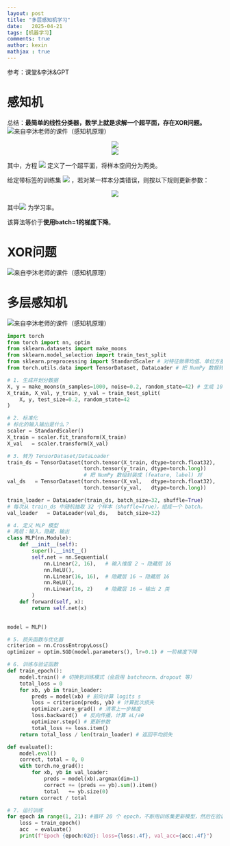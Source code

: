 ```yaml
---
layout: post
title: "多层感知机学习"
date:   2025-04-21
tags: [机器学习]
comments: true
author: kexin
mathjax : true
---
```

参考：课堂&李沐&GPT
<!-- more -->
# 感知机
总结：**最简单的线性分类器，数学上就是求解一个超平面，存在XOR问题。**
![来自李沐老师的课件（感知机原理）](https://ring2236.github.io/images/0421/Perception_1.png "感知机")


<div align="center">

  <img src="https://latex.codecogs.com/png.latex?\Large z=w^\top&space;x+b">
<br>
<img src="https://latex.codecogs.com/png.latex?\Large \hat y=\begin{cases}1,&z\ge0,\\0,&z<0\end{cases}">
</div>

其中，方程
  <img src="https://latex.codecogs.com/png.latex?\Large w^\top&space;x+b=0">
定义了一个超平面，将样本空间分为两类。

给定带标签的训练集
<img src="https://latex.codecogs.com/png.latex?\Large \{(x_i,y_i)\}\)（\(y_i\in\{+1,-1\}\)">
，若对某一样本分类错误，则按以下规则更新参数：
<div align="center">
  <img src="https://latex.codecogs.com/png.latex?\Large w\leftarrow&space;w+\eta\,y_i\,x_i,\quad&space;b\leftarrow&space;b+\eta\,y_i">
</div>

其中<img src="https://latex.codecogs.com/png.latex?\Large \eta>0">
为学习率。

该算法等价于**使用batch=1的梯度下降**。

# XOR问题
![来自李沐老师的课件（感知机原理）](https://ring2236.github.io/images/0421/Perception_2.png "感知机XOR问题")


# 多层感知机
![来自李沐老师的课件（感知机原理）](https://ring2236.github.io/images/0421/Perception_3.png "感知机XOR问题")


```python
import torch
from torch import nn, optim
from sklearn.datasets import make_moons
from sklearn.model_selection import train_test_split
from sklearn.preprocessing import StandardScaler # 对特征做零均值、单位方差的标准化
from torch.utils.data import TensorDataset, DataLoader # 把 NumPy 数据转成 PyTorch 可迭代的批次

# 1. 生成并划分数据
X, y = make_moons(n_samples=1000, noise=0.2, random_state=42) # 生成 1000 个点，噪声强度 0.2，标签 y∈{0,1}。这些点在二维平面上呈两个月牙形，适合测试非线性可分分类器。
X_train, X_val, y_train, y_val = train_test_split(
    X, y, test_size=0.2, random_state=42
)

# 2. 标准化
# 标化的输入输出是什么？
scaler = StandardScaler()
X_train = scaler.fit_transform(X_train)
X_val   = scaler.transform(X_val)

# 3. 转为 TensorDataset/DataLoader
train_ds = TensorDataset(torch.tensor(X_train, dtype=torch.float32),
                         torch.tensor(y_train, dtype=torch.long))
                         # 把 NumPy 数组封装成 (feature, label) 对
val_ds   = TensorDataset(torch.tensor(X_val,   dtype=torch.float32),
                         torch.tensor(y_val,   dtype=torch.long))

train_loader = DataLoader(train_ds, batch_size=32, shuffle=True)
# 每次从 train_ds 中随机抽取 32 个样本（shuffle=True），组成一个 batch。
val_loader   = DataLoader(val_ds,   batch_size=32)

# 4. 定义 MLP 模型
# 两层：输入，隐藏，输出
class MLP(nn.Module):
    def __init__(self):
        super().__init__()
        self.net = nn.Sequential(
            nn.Linear(2, 16),   # 输入维度 2 → 隐藏层 16
            nn.ReLU(),
            nn.Linear(16, 16),  # 隐藏层 16 → 隐藏层 16
            nn.ReLU(),
            nn.Linear(16, 2)    # 隐藏层 16 → 输出 2 类
        )
    def forward(self, x):
        return self.net(x)
        

model = MLP()

# 5. 损失函数与优化器
criterion = nn.CrossEntropyLoss()
optimizer = optim.SGD(model.parameters(), lr=0.1) # 一阶梯度下降

# 6. 训练与验证函数
def train_epoch():
    model.train() # 切换到训练模式（会启用 batchnorm、dropout 等）
    total_loss = 0
    for xb, yb in train_loader:
        preds = model(xb) # 前向计算 logits s
        loss = criterion(preds, yb) # 计算批次损失
        optimizer.zero_grad() # 清零上一步梯度
        loss.backward()  # 反向传播，计算 ∂L/∂θ
        optimizer.step() # 更新参数
        total_loss += loss.item()
    return total_loss / len(train_loader) # 返回平均损失

def evaluate():
    model.eval()
    correct, total = 0, 0
    with torch.no_grad():
        for xb, yb in val_loader:
            preds = model(xb).argmax(dim=1)
            correct += (preds == yb).sum().item()
            total   += yb.size(0)
    return correct / total

# 7. 运行训练
for epoch in range(1, 21): #循环 20 个 epoch，不断用训练集更新模型，然后在验证集上测试性能
    loss = train_epoch()
    acc  = evaluate()
    print(f"Epoch {epoch:02d}: loss={loss:.4f}, val_acc={acc:.4f}")



```
